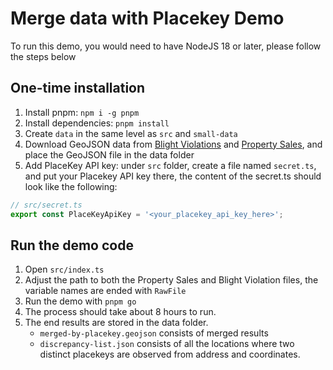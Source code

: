 # Merge data with Placekey Demo

To run this demo, you would need to have NodeJS 18 or later, please follow the steps below

## One-time installation

1. Install pnpm: `npm i -g pnpm`
2. Install dependencies: `pnpm install`
3. Create `data` in the same level as `src` and `small-data`
4. Download GeoJSON data from [Blight Violations](https://data.detroitmi.gov/datasets/detroitmi::blight-violations/explore?location=42.352732%2C-83.099290%2C11.91) and [Property Sales](https://data.detroitmi.gov/datasets/detroitmi::property-sales-1/explore?location=42.352683%2C-83.099546%2C11.91), and place the GeoJSON file in the data folder
5. Add PlaceKey API key: under `src` folder, create a file named `secret.ts`, and put your Placekey API key there, the content of the secret.ts should look like the following:

```ts
// src/secret.ts
export const PlaceKeyApiKey = '<your_placekey_api_key_here>';
```

## Run the demo code

1. Open `src/index.ts`
2. Adjust the path to both the Property Sales and Blight Violation files, the variable names are ended with `RawFile`
3. Run the demo with `pnpm go`
4. The process should take about 8 hours to run.
5. The end results are stored in the data folder.
   - `merged-by-placekey.geojson` consists of merged results
   - `discrepancy-list.json` consists of all the locations where two distinct placekeys are observed from address and coordinates.
